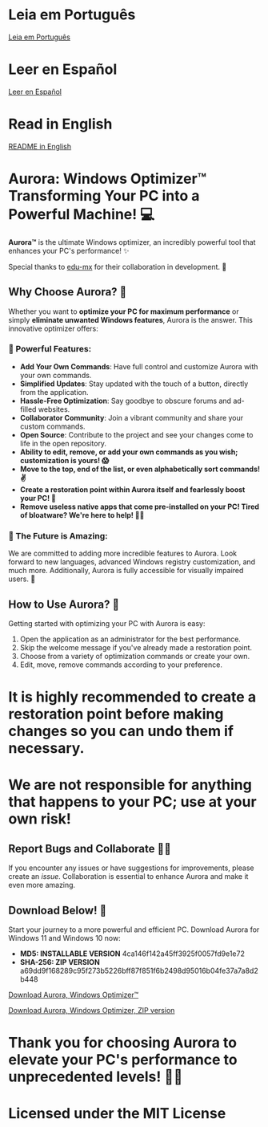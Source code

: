 # Leia em Português 
[Leia em Português](https://github.com/azurejoga/Aurora-Windows-Optimizer/blob/aurora/readme-pt-br.md)

# Leer en Español
[Leer en Español](https://github.com/azurejoga/Aurora-Windows-Optimizer/blob/aurora/readme_es.md)

# Read in English
[README in English](https://github.com/azurejoga/Aurora-Windows-Optimizer/blob/aurora/readme.md)

# Aurora: Windows Optimizer™ Transforming Your PC into a Powerful Machine! 💻



**Aurora™** is the ultimate Windows optimizer, an incredibly powerful tool that enhances your PC's performance! ✨

Special thanks to [edu-mx](https://github.com/edu-mx) for their collaboration in development. 🙌

## Why Choose Aurora? 🤔

Whether you want to **optimize your PC for maximum performance** or simply **eliminate unwanted Windows features**, Aurora is the answer. This innovative optimizer offers:

### 🌄 Powerful Features:

- **Add Your Own Commands**: Have full control and customize Aurora with your own commands.
- **Simplified Updates**: Stay updated with the touch of a button, directly from the application.
- **Hassle-Free Optimization**: Say goodbye to obscure forums and ad-filled websites.
- **Collaborator Community**: Join a vibrant community and share your custom commands.
- **Open Source**: Contribute to the project and see your changes come to life in the open repository.
- **Ability to edit, remove, or add your own commands as you wish; customization is yours! 😱**
- **Move to the top, end of the list, or even alphabetically sort commands! ✌**
- **Create a restoration point within Aurora itself and fearlessly boost your PC! 👏**
- **Remove useless native apps that come pre-installed on your PC! Tired of bloatware? We're here to help! 🐱‍🎁**

### 🌟 The Future is Amazing:

We are committed to adding more incredible features to Aurora. Look forward to new languages, advanced Windows registry customization, and much more. Additionally, Aurora is fully accessible for visually impaired users. 🌌

## How to Use Aurora? 🚀

Getting started with optimizing your PC with Aurora is easy:

1. Open the application as an administrator for the best performance.
2. Skip the welcome message if you've already made a restoration point.
3. Choose from a variety of optimization commands or create your own.
4. Edit, move, remove commands according to your preference.

# It is highly recommended to create a restoration point before making changes so you can undo them if necessary.

# We are not responsible for anything that happens to your PC; use at your own risk!

## Report Bugs and Collaborate 🐞😻

If you encounter any issues or have suggestions for improvements, please create an *issue*. Collaboration is essential to enhance Aurora and make it even more amazing.

## Download Below! 📁

Start your journey to a more powerful and efficient PC. Download Aurora for Windows 11 and Windows 10 now:

- **MD5: INSTALLABLE VERSION** 4ca146f142a45ff3925f0057fd9e1e72
- **SHA-256: ZIP VERSION** a69dd9f168289c95f273b5226bff87f851f6b2498d95016b04fe37a7a8d2b448

[Download Aurora, Windows Optimizer™](https://github.com/azurejoga/Aurora-Windows-Optimizer/releases/download/aurora6/aurora-install.exe)

[Download Aurora, Windows Optimizer, ZIP version](https://github.com/azurejoga/Aurora-Windows-Optimizer/releases/download/aurora6/aurora-windows-optimizer.zip)

# Thank you for choosing Aurora to elevate your PC's performance to unprecedented levels! 💪✨

# Licensed under the MIT License
